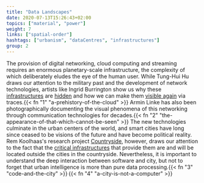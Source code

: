 ```yaml
---
title: "Data Landscapes"
date: 2020-07-13T15:26:43+02:00
topics: ["material", "power"]
weight: 7
links: ["spatial-order"]
hashtags: ["urbanism", "dataCentres", "infrastructures"]
group: 2
---
```


The provision of digital networking, cloud computing and streaming requires an enormous planetary-scale infrastructure, the complexity of which deliberately eludes the eye of the human user. While Tung-Hui Hu draws our attention to the military past and the development of network technologies, artists like Ingrid Burrington show us why these [infrastructures](http://lifewinning.com/projects/networks-of-new-york/) are [hidden](https://www.theatlantic.com/technology/archive/2015/08/how-to-see-invisible-infrastructure/401204/) and how we can make them [visible again](https://www.theatlantic.com/technology/archive/2016/01/amazon-web-services-data-center/423147/) via traces.{{< fn "1" "a-prehistory-of-the-cloud" >}} Armin Linke has also been photographically documenting the visual phenomena of this networking through communication technologies for decades.{{< fn "2" "the-appearance-of-that-which-cannot-be-seen" >}} The new technologies culminate in the urban centers of the world, and smart cities have long since ceased to be visions of the future and have become political reality. Rem Koolhaas's research project [Countryside](https://oma.eu/lectures/countryside), however, draws our attention to the fact that the [critical infrastructures](https://www.datafarms.org/2019/12/16/cloud-cosmogram/) that provide them are and will be located outside the cities in the countryside. Nevertheless, it is important to understand the deep interaction between software and city, but not to forget that urban intelligence is more than pure data processing.{{< fn "3" "code-and-the-city" >}}&#8239;{{< fn "4" "a-city-is-not-a-computer" >}}